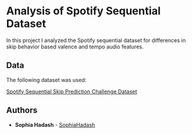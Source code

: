 # Analysis of Spotify Sequential Dataset

In this project I analyzed the Spotify sequential dataset for differences in skip behavior based valence and tempo audio features.

## Data

The following dataset was used:

[Spotify Sequential Skip Prediction Challenge Dataset](https://www.aicrowd.com/challenges/spotify-sequential-skip-prediction-challenge/dataset_files)

## Authors

* **Sophia Hadash** - [SophiaHadash](https://github.com/SophiaHadash)
